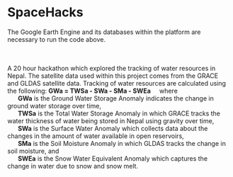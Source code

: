 # SpaceHacks
The Google Earth Engine and its databases within the platform are necessary to run the code above.
<br><br><br>

A 20 hour hackathon which explored the tracking of water resources in Nepal. The satellite data used within this project comes from the GRACE and GLDAS satellite data. Tracking of water resources are calculated using the following: **GWa = TWSa - SWa - SMa - SWEa** &nbsp;&nbsp;&nbsp; where<br>
&nbsp;&nbsp;&nbsp;&nbsp;&nbsp;&nbsp;**GWa** is the Ground Water Storage Anomaly indicates the change in ground water storage over time,<br>
&nbsp;&nbsp;&nbsp;&nbsp;&nbsp;&nbsp;**TWSa** is the Total Water Storage Anomaly in which GRACE tracks the water thickness of water being stored in Nepal using gravity over time,<br>
&nbsp;&nbsp;&nbsp;&nbsp;&nbsp;&nbsp;**SWa** is the Surface Water Anomaly which collects data about the changes in the amount of water available in open reservoirs,<br>
&nbsp;&nbsp;&nbsp;&nbsp;&nbsp;&nbsp;**SMa** is the Soil Moisture Anomaly in which GLDAS tracks the change in soil moisture, and<br>
&nbsp;&nbsp;&nbsp;&nbsp;&nbsp;&nbsp;**SWEa** is the Snow Water Equivalent Anomaly which captures the change in water due to snow and snow melt. <br>
